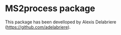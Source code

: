 # MS2process package

This package has been develloped by Alexis Delabriere (https://github.com/adelabriere).

